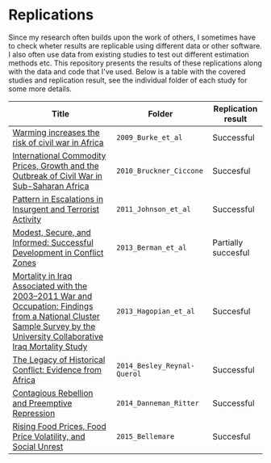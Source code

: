 # Replications

Since my research often builds upon the work of others, I sometimes have to check wheter results are replicable using different data or other software. 
I also often use data from existing studies to test out different estimation methods etc. 
This repository presents the results of these replications along with the data and code that I've used. 
Below is a table with the covered studies and replication result, see the individual folder of each study for some more details. 


Title | Folder | Replication result
---|---------|-------
[Warming increases the risk of civil war in Africa](http://www.pnas.org/content/106/49/20670)|`2009_Burke_et_al`|Successful
[International Commodity Prices, Growth and the Outbreak of Civil War in Sub-Saharan Africa](http://onlinelibrary.wiley.com/doi/10.1111/j.1468-0297.2010.02353.x/abstract)|`2010_Bruckner_Ciccone`|Succesful
[Pattern in Escalations in Insurgent and Terrorist Activity](http://www.sciencemag.org/content/333/6038/81.abstract)|`2011_Johnson_et_al`|Successful
[Modest, Secure, and Informed: Successful Development in Conflict Zones](https://www.aeaweb.org/articles.php?doi=10.1257/aer.103.3.512)|`2013_Berman_et_al`|Partially succesful
[Mortality in Iraq Associated with the 2003–2011 War and Occupation: Findings from a National Cluster Sample Survey by the University Collaborative Iraq Mortality Study](http://www.plosmedicine.org/article/info%3Adoi%2F10.1371%2Fjournal.pmed.1001533)|`2013_Hagopian_et_al`|Succesful
[The Legacy of Historical Conflict: Evidence from Africa](http://dx.doi.org/10.1017/S0003055414000161)|`2014_Besley_Reynal-Querol`|Successful
[Contagious Rebellion and Preemptive Repression](http://jcr.sagepub.com/content/58/2/254.abstract)|`2014_Danneman_Ritter`| Successful
[Rising Food Prices, Food Price Volatility, and Social Unrest](http://ajae.oxfordjournals.org/content/97/1/1) | `2015_Bellemare` | Succesful




